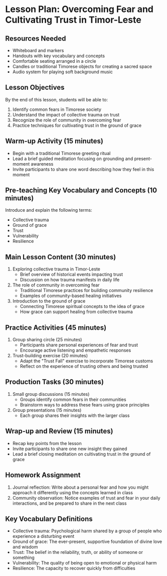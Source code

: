 # Lesson Plan: Overcoming Fear and Cultivating Trust in Timor-Leste

## Resources Needed
- Whiteboard and markers
- Handouts with key vocabulary and concepts
- Comfortable seating arranged in a circle
- Candles or traditional Timorese objects for creating a sacred space
- Audio system for playing soft background music

## Lesson Objectives
By the end of this lesson, students will be able to:
1. Identify common fears in Timorese society
2. Understand the impact of collective trauma on trust
3. Recognize the role of community in overcoming fear
4. Practice techniques for cultivating trust in the ground of grace

## Warm-up Activity (15 minutes)
- Begin with a traditional Timorese greeting ritual
- Lead a brief guided meditation focusing on grounding and present-moment awareness
- Invite participants to share one word describing how they feel in this moment

## Pre-teaching Key Vocabulary and Concepts (10 minutes)
Introduce and explain the following terms:
- Collective trauma
- Ground of grace
- Trust
- Vulnerability
- Resilience

## Main Lesson Content (30 minutes)
1. Exploring collective trauma in Timor-Leste
   - Brief overview of historical events impacting trust
   - Discussion on how trauma manifests in daily life
2. The role of community in overcoming fear
   - Traditional Timorese practices for building community resilience
   - Examples of community-based healing initiatives
3. Introduction to the ground of grace
   - Connecting Timorese spiritual concepts to the idea of grace
   - How grace can support healing from collective trauma

## Practice Activities (45 minutes)
1. Group sharing circle (25 minutes)
   - Participants share personal experiences of fear and trust
   - Encourage active listening and empathetic responses
2. Trust-building exercise (20 minutes)
   - Adapt the "Trust Fall" exercise to incorporate Timorese customs
   - Reflect on the experience of trusting others and being trusted

## Production Tasks (30 minutes)
1. Small group discussions (15 minutes)
   - Groups identify common fears in their communities
   - Brainstorm ways to address these fears using grace principles
2. Group presentations (15 minutes)
   - Each group shares their insights with the larger class

## Wrap-up and Review (15 minutes)
- Recap key points from the lesson
- Invite participants to share one new insight they gained
- Lead a brief closing meditation on cultivating trust in the ground of grace

## Homework Assignment
1. Journal reflection: Write about a personal fear and how you might approach it differently using the concepts learned in class
2. Community observation: Notice examples of trust and fear in your daily interactions, and be prepared to share in the next class

## Key Vocabulary Definitions
- Collective trauma: Psychological harm shared by a group of people who experience a disturbing event
- Ground of grace: The ever-present, supportive foundation of divine love and wisdom
- Trust: The belief in the reliability, truth, or ability of someone or something
- Vulnerability: The quality of being open to emotional or physical harm
- Resilience: The capacity to recover quickly from difficulties